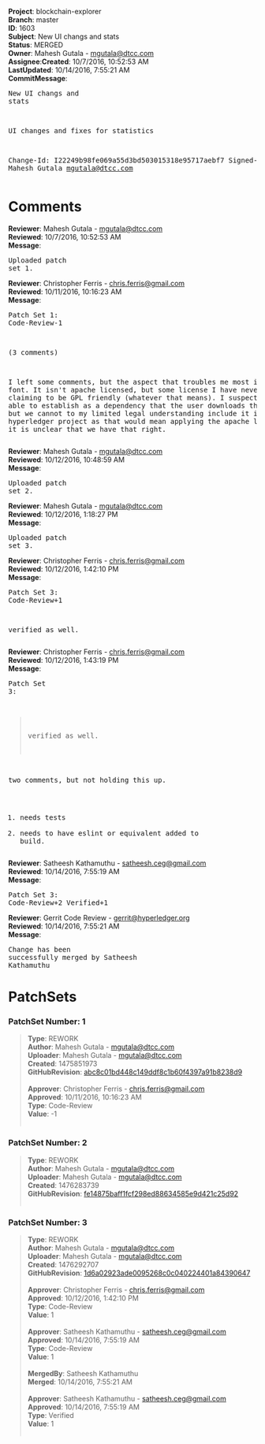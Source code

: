 <strong>Project</strong>: blockchain-explorer</br><strong>Branch</strong>: master<br><strong>ID</strong>: 1603<br><strong>Subject</strong>: New UI changs and stats<br><strong>Status</strong>: MERGED<br><strong>Owner</strong>: Mahesh Gutala - mgutala@dtcc.com<br><strong>Assignee</strong>:<strong>Created</strong>: 10/7/2016, 10:52:53 AM<br><strong>LastUpdated</strong>: 10/14/2016, 7:55:21 AM<br><strong>CommitMessage</strong>:<br><pre>New UI changs and stats

UI changes and fixes for statistics

Change-Id: I22249b98fe069a55d3bd503015318e95717aebf7
Signed-off-by: Mahesh Gutala <mgutala@dtcc.com>
</pre><h1>Comments</h1><strong>Reviewer</strong>: Mahesh Gutala - mgutala@dtcc.com<br><strong>Reviewed</strong>: 10/7/2016, 10:52:53 AM<br><strong>Message</strong>: <pre>Uploaded patch set 1.</pre><strong>Reviewer</strong>: Christopher Ferris - chris.ferris@gmail.com<br><strong>Reviewed</strong>: 10/11/2016, 10:16:23 AM<br><strong>Message</strong>: <pre>Patch Set 1: Code-Review-1

(3 comments)

I left some comments, but the aspect that troubles me most is the font. It isn't apache licensed, but some license I have never heard of, claiming to be GPL friendly (whatever that means). I suspect we might be able to establish as a dependency that the user downloads themselves, but we cannot to my limited legal understanding include it in a hyperledger project as that would mean applying the apache license, and it is unclear that we have that right.</pre><strong>Reviewer</strong>: Mahesh Gutala - mgutala@dtcc.com<br><strong>Reviewed</strong>: 10/12/2016, 10:48:59 AM<br><strong>Message</strong>: <pre>Uploaded patch set 2.</pre><strong>Reviewer</strong>: Mahesh Gutala - mgutala@dtcc.com<br><strong>Reviewed</strong>: 10/12/2016, 1:18:27 PM<br><strong>Message</strong>: <pre>Uploaded patch set 3.</pre><strong>Reviewer</strong>: Christopher Ferris - chris.ferris@gmail.com<br><strong>Reviewed</strong>: 10/12/2016, 1:42:10 PM<br><strong>Message</strong>: <pre>Patch Set 3: Code-Review+1

verified as well.</pre><strong>Reviewer</strong>: Christopher Ferris - chris.ferris@gmail.com<br><strong>Reviewed</strong>: 10/12/2016, 1:43:19 PM<br><strong>Message</strong>: <pre>Patch Set 3:

> verified as well.

two comments, but not holding this up.
1. needs tests
2. needs to have eslint or equivalent added to build.</pre><strong>Reviewer</strong>: Satheesh Kathamuthu - satheesh.ceg@gmail.com<br><strong>Reviewed</strong>: 10/14/2016, 7:55:19 AM<br><strong>Message</strong>: <pre>Patch Set 3: Code-Review+2 Verified+1</pre><strong>Reviewer</strong>: Gerrit Code Review - gerrit@hyperledger.org<br><strong>Reviewed</strong>: 10/14/2016, 7:55:21 AM<br><strong>Message</strong>: <pre>Change has been successfully merged by Satheesh Kathamuthu</pre><h1>PatchSets</h1><h3>PatchSet Number: 1</h3><blockquote><strong>Type</strong>: REWORK<br><strong>Author</strong>: Mahesh Gutala - mgutala@dtcc.com<br><strong>Uploader</strong>: Mahesh Gutala - mgutala@dtcc.com<br><strong>Created</strong>: 1475851973<br><strong>GitHubRevision</strong>: [abc8c01bd448c149ddf8c1b60f4397a91b8238d9](https://github.com/hyperledger/blockchain-explorer/commit/abc8c01bd448c149ddf8c1b60f4397a91b8238d9)<br><br><strong>Approver</strong>: Christopher Ferris - chris.ferris@gmail.com<br><strong>Approved</strong>: 10/11/2016, 10:16:23 AM<br><strong>Type</strong>: Code-Review<br><strong>Value</strong>: -1<br><br></blockquote><h3>PatchSet Number: 2</h3><blockquote><strong>Type</strong>: REWORK<br><strong>Author</strong>: Mahesh Gutala - mgutala@dtcc.com<br><strong>Uploader</strong>: Mahesh Gutala - mgutala@dtcc.com<br><strong>Created</strong>: 1476283739<br><strong>GitHubRevision</strong>: [fe14875baff1fcf298ed88634585e9d421c25d92](https://github.com/hyperledger/blockchain-explorer/commit/fe14875baff1fcf298ed88634585e9d421c25d92)<br><br></blockquote><h3>PatchSet Number: 3</h3><blockquote><strong>Type</strong>: REWORK<br><strong>Author</strong>: Mahesh Gutala - mgutala@dtcc.com<br><strong>Uploader</strong>: Mahesh Gutala - mgutala@dtcc.com<br><strong>Created</strong>: 1476292707<br><strong>GitHubRevision</strong>: [1d6a02923ade0095268c0c040224401a84390647](https://github.com/hyperledger/blockchain-explorer/commit/1d6a02923ade0095268c0c040224401a84390647)<br><br><strong>Approver</strong>: Christopher Ferris - chris.ferris@gmail.com<br><strong>Approved</strong>: 10/12/2016, 1:42:10 PM<br><strong>Type</strong>: Code-Review<br><strong>Value</strong>: 1<br><br><strong>Approver</strong>: Satheesh Kathamuthu - satheesh.ceg@gmail.com<br><strong>Approved</strong>: 10/14/2016, 7:55:19 AM<br><strong>Type</strong>: Code-Review<br><strong>Value</strong>: 1<br><br><strong>MergedBy</strong>: Satheesh Kathamuthu<br><strong>Merged</strong>: 10/14/2016, 7:55:21 AM<br><br><strong>Approver</strong>: Satheesh Kathamuthu - satheesh.ceg@gmail.com<br><strong>Approved</strong>: 10/14/2016, 7:55:19 AM<br><strong>Type</strong>: Verified<br><strong>Value</strong>: 1<br><br></blockquote>
